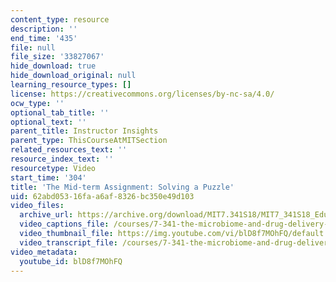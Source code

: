 ```yaml
---
content_type: resource
description: ''
end_time: '435'
file: null
file_size: '33827067'
hide_download: true
hide_download_original: null
learning_resource_types: []
license: https://creativecommons.org/licenses/by-nc-sa/4.0/
ocw_type: ''
optional_tab_title: ''
optional_text: ''
parent_title: Instructor Insights
parent_type: ThisCourseAtMITSection
related_resources_text: ''
resource_index_text: ''
resourcetype: Video
start_time: '304'
title: 'The Mid-term Assignment: Solving a Puzzle'
uid: 62abd053-16fa-a6af-8326-bc350e49d103
video_files:
  archive_url: https://archive.org/download/MIT7.341S18/MIT7_341S18_Educator_300k.mp4
  video_captions_file: /courses/7-341-the-microbiome-and-drug-delivery-cross-species-communication-in-health-and-disease-spring-2018/a5a445a048e459d5b1427f2ee845e6d2_blD8f7MOhFQ.vtt
  video_thumbnail_file: https://img.youtube.com/vi/blD8f7MOhFQ/default.jpg
  video_transcript_file: /courses/7-341-the-microbiome-and-drug-delivery-cross-species-communication-in-health-and-disease-spring-2018/b64bafbe53cee7c5a5684de2d36117d0_blD8f7MOhFQ.pdf
video_metadata:
  youtube_id: blD8f7MOhFQ
---
```

